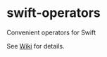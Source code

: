 swift-operators
===============

Convenient operators for Swift

See [Wiki] for details.

[Wiki]: https://github.com/dankogai/swift-operators/wiki
